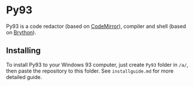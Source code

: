 # Py93

Py93 is a code redactor (based on [CodeMirror](https://codemirror.net)), compiler and shell (based on [Brython](https://brython.info)).

## Installing

To install Py93 to your Windows 93 computer, just create `Py93` folder in `/a/`, then paste the repository to this folder. See `installguide.md` for more detailed guide.